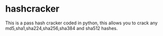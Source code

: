 # hashcracker
This is a pass hash cracker coded in python, this allows you to crack any md5,sha1,sha224,sha256,sha384 and sha512 hashes.
